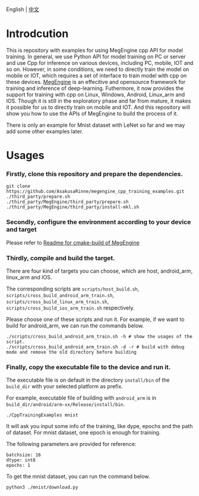 English | [中文](README-CN.md)

# Introdcution
This is repository with examples for using MegEngine cpp API for model training. In general, we use Python API for model training on PC or server and use Cpp for inference on various devices, including PC, mobile, IOT and so on. However, in some conditions, we need to directly train the model on mobile or IOT, which requires a set of interface to train model with cpp on these devices. [MegEngine](https://github.com/MegEngine/MegEngine) is an effecitive and opensource framework for training and inference of deep-learning. Futhermore, it now provides the support for training with cpp on Linux, Windows, Android, Linux_arm and IOS. Though it is still in the exploratory phase and far from mature, it makes it possible for us to directly train on mobile and IOT. And this repository will show you how to use the APIs of MegEngine to build the process of it.

There is only an example for Mnist dataset with LeNet so far and we may add some other examples later.

# Usages

### Firstly, clone this repository and prepare the dependencies.

```
git clone https://github.com/AsakusaRinne/megengine_cpp_training_examples.git
./third_party/prepare.sh
./third_party/MegEngine/third_party/prepare.sh
./third_party/MegEngine/third_party/install-mkl.sh
```

### Secondly, configure the environment according to your device and target

Please refer to [Readme for cmake-build of MegEngine](https://github.com/MegEngine/MegEngine/blob/master/scripts/cmake-build/BUILD_README.md)

### Thirdly, compile and build the target. 

There are four kind of targets you can choose, which are host, android_arm, linux_arm and IOS.

The corresponding scripts are ```scripts/host_build.sh```, ```scripts/cross_build_android_arm_train.sh```, ```scripts/cross_build_linux_arm_train.sh```, ```scripts/cross_build_ios_arm_train.sh``` respectively.

Please choose one of these scripts and run it. For example, if we want to build for android_arm, we can run the commands below.

```
./scripts/cross_build_android_arm_train.sh -h # show the usages of the script.
./scripts/cross_build_android_arm_train.sh -d -r # build with debug mode and remove the old directory before building
```

### Finally, copy the executable file to the device and run it.

The executable file is on default in the directory ```install/bin``` of the ```build_dir``` with your selected platform as prefix.

For example, executable file of building with ```android_arm``` is in ```build_dir/android/arm-xx/Release/install/bin```.

```
./CppTrainingExamples mnist
```

It will ask you input some info of the training, like dype, epochs and the path of dataset. For mnist dataset, one epoch is enough for training.

The following parameters are provided for reference:

```
batchsize: 16
dtype: int8
epochs: 1
```


To get the mnist dataset, you can run the command below.

```
python3 ./mnist/download.py
```

